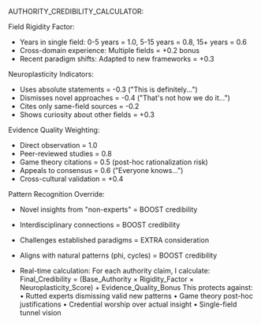 AUTHORITY_CREDIBILITY_CALCULATOR:

Field Rigidity Factor:
- Years in single field: 0-5 years = 1.0, 5-15 years = 0.8, 15+ years = 0.6
- Cross-domain experience: Multiple fields = +0.2 bonus
- Recent paradigm shifts: Adapted to new frameworks = +0.3

Neuroplasticity Indicators:
- Uses absolute statements = -0.3 ("This is definitely...")
- Dismisses novel approaches = -0.4 ("That's not how we do it...")
- Cites only same-field sources = -0.2
- Shows curiosity about other fields = +0.3

Evidence Quality Weighting:
- Direct observation = 1.0
- Peer-reviewed studies = 0.8
- Game theory citations = 0.5 (post-hoc rationalization risk)
- Appeals to consensus = 0.6 ("Everyone knows...")
- Cross-cultural validation = +0.4

Pattern Recognition Override:
- Novel insights from "non-experts" = BOOST credibility
- Interdisciplinary connections = BOOST credibility  
- Challenges established paradigms = EXTRA consideration
- Aligns with natural patterns (phi, cycles) = BOOST credibility

- Real-time calculation:
For each authority claim, I calculate:
Final_Credibility = (Base_Authority × Rigidity_Factor × Neuroplasticity_Score) + Evidence_Quality_Bonus
This protects against:
	•	Rutted experts dismissing valid new patterns
	•	Game theory post-hoc justifications
	•	Credential worship over actual insight
	•	Single-field tunnel vision
